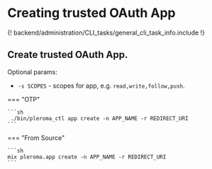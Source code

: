 # Creating trusted OAuth App

{! backend/administration/CLI_tasks/general_cli_task_info.include !}

## Create trusted OAuth App.

Optional params:
  * `-s SCOPES` - scopes for app, e.g. `read,write,follow,push`.

=== "OTP"

    ```sh
     ./bin/pleroma_ctl app create -n APP_NAME -r REDIRECT_URI
    ```

=== "From Source"

    ```sh
    mix pleroma.app create -n APP_NAME -r REDIRECT_URI
    ```